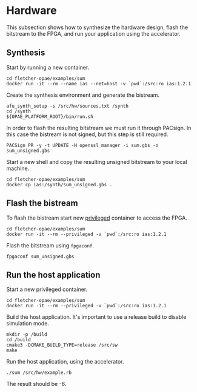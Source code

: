 # Hardware

This subsection shows how to synthesize the hardware design, flash the bitstream to the FPGA, and run your application using the accelerator.

## Synthesis

Start by running a new container.

```
cd fletcher-opae/examples/sum
docker run -it --rm --name ias --net=host -v `pwd`:/src:ro ias:1.2.1
```

Create the synthesis environment and generate the bistream.

```
afu_synth_setup -s /src/hw/sources.txt /synth
cd /synth
${OPAE_PLATFORM_ROOT}/bin/run.sh
```

In order to flash the resulting bitstream we must run it through PACsign. In this case the bistream is not signed, but this step is still required.

```
PACSign PR -y -t UPDATE -H openssl_manager -i sum.gbs -o sum_unsigned.gbs
```

Start a new shell and copy the resulting unsigned bitstream to your local machine.

```
cd fletcher-opae/examples/sum
docker cp ias:/synth/sum_unsigned.gbs .
```

## Flash the bistream

To flash the bistream start new [privileged](https://docs.docker.com/engine/reference/run/#runtime-privilege-and-linux-capabilities) container to access the FPGA.

```
cd fletcher-opae/examples/sum
docker run -it --rm --privileged -v `pwd`:/src:ro ias:1.2.1
```

Flash the bitstream using `fpgaconf`.

```
fpgaconf sum_unsigned.gbs
```

## Run the host application

Start a new privileged container.

```
cd fletcher-opae/examples/sum
docker run -it --rm --privileged -v `pwd`:/src:ro ias:1.2.1
```

Build the host application. It's important to use a release build to disable simulation mode.

```
mkdir -p /build
cd /build
cmake3 -DCMAKE_BUILD_TYPE=release /src/sw
make
```

Run the host application, using the accelerator.

```
./sum /src/hw/example.rb
```

The result should be -6.
